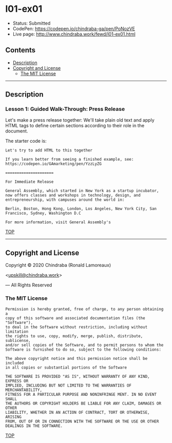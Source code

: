 # l01-ex01

-  Status: Submitted
-  CodePen: <https://codepen.io/chindraba-ga/pen/PoNozVE>
-  Live page: <http://www.chindraba.work/fewd/l01-ex01.html>

## Contents

-  [Description](#description)
-  [Copyright and License](#copyright-and-license)
   -  [The MIT License](#the-mit-license)

---
## Description

### Lesson 1: Guided Walk-Through: Press Release

Let's make a press release together: We'll take plain old text and apply HTML tags to define certain sections according to their role in the document.

The starter code is:

    Let's try to add HTML to this together

    If you learn better from seeing a finished example, see: https://codepen.io/GAmarketing/pen/YzzLyZG

    =====================

    For Immediate Release

    General Assembly, which started in New York as a startup incubator, now offers classes and workshops in technology, design, and entrepreneurship, with campuses around the world in:
        
    Berlin, Boston, Hong Kong, London, Los Angeles, New York City, San Francisco, Sydney, Washington D.C

    For more information, visit General Assembly's
    
[TOP](#contents)

---
## Copyright and License

Copyright © 2020  Chindraba (Ronald Lamoreaux)

<[upskill@chindraba.work](mailto:upskill@chindraba.work?subject='l01-ex01')>

— All Rights Reserved

### The MIT License
    
    Permission is hereby granted, free of charge, to any person obtaining a
    copy of this software and associated documentation files (the "Software"),
    to deal in the Software without restriction, including without limitation
    the rights to use, copy, modify, merge, publish, distribute, sublicense,
    and/or sell copies of the Software, and to permit persons to whom the
    Software is furnished to do so, subject to the following conditions:

    The above copyright notice and this permission notice shall be included
    in all copies or substantial portions of the Software

    THE SOFTWARE IS PROVIDED "AS IS", WITHOUT WARRANTY OF ANY KIND, EXPRESS OR
    IMPLIED, INCLUDING BUT NOT LIMITED TO THE WARRANTIES OF MERCHANTABILITY,
    FITNESS FOR A PARTICULAR PURPOSE AND NONINFRINGE MENT. IN NO EVENT SHALL
    THE AUTHORS OR COPYRIGHT HOLDERS BE LIABLE FOR ANY CLAIM, DAMAGES OR OTHER
    LIABILITY, WHETHER IN AN ACTION OF CONTRACT, TORT OR OTHERWISE, ARISING
    FROM, OUT OF OR IN CONNECTION WITH THE SOFTWARE OR THE USE OR OTHER
    DEALINGS IN THE SOFTWARE.

[TOP](#contents)
